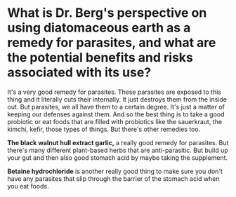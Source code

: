 # What is Dr. Berg's perspective on using diatomaceous earth as a remedy for parasites, and what are the potential benefits and risks associated with its use?

It's a very good remedy for parasites. These parasites are exposed to this thing and it literally cuts their internally. It just destroys them from the inside out. But parasites, we all have them to a certain degree. It's just a matter of keeping our defenses against them. And so the best thing is to take a good probiotic or eat foods that are filled with probiotics like the sauerkraut, the kimchi, kefir, those types of things. But there's other remedies too.

**The black walnut hull extract garlic,** a really good remedy for parasites. But there's many different plant-based herbs that are anti-parasitic. But build up your gut and then also good stomach acid by maybe taking the supplement.

**Betaine hydrochloride** is another really good thing to make sure you don't have any parasites that slip through the barrier of the stomach acid when you eat foods.